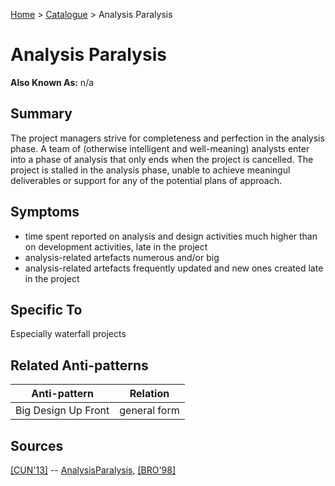 [Home](../README.md) > [Catalogue](../Antipatterns_catalogue.md) > Analysis Paralysis


# Analysis Paralysis

**Also Known As:** n/a


## Summary

The project managers strive for completeness and perfection in the analysis phase. A team of (otherwise intelligent and well-meaning) analysts enter into a phase of analysis that only ends when the project is cancelled.  The project is stalled in the analysis phase, unable to achieve meaningul deliverables or support for any of the potential plans of approach.


## Symptoms

 - time spent reported on analysis and design activities much higher than on development activities, late in the project
 - analysis-related artefacts numerous and/or big
 - analysis-related artefacts frequently updated and new ones created late in the project

## Specific To

Especially waterfall projects

## Related Anti-patterns

| Anti-pattern  | Relation |
|--|--|
| Big Design Up Front | general form |

## Sources

[[CUN'13]](../References.md) -- [AnalysisParalysis](http://wiki.c2.com/?AnalysisParalysis), [[BRO'98]](../References.md)
